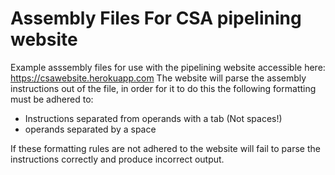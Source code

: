 # Assembly Files For CSA pipelining website
Example asssembly files for use with the pipelining website accessible here: https://csawebsite.herokuapp.com
The website will parse the assembly instructions out of the file, in order for it to do this the following formatting must be adhered to:
* Instructions separated from operands with a tab (Not spaces!)
* operands separated by a space

If these formatting rules are not adhered to the website will fail to parse the instructions correctly and produce incorrect output.

